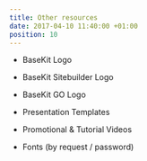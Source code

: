 ```yaml
---
title: Other resources
date: 2017-04-10 11:40:00 +01:00
position: 10
---
```


* BaseKit Logo

* BaseKit Sitebuilder Logo

* BaseKit GO Logo

* Presentation Templates

* Promotional & Tutorial Videos

* Fonts (by request / password)
